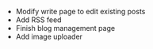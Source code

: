 
- Modify write page to edit existing posts
- Add RSS feed
- Finish blog management page
- Add image uploader
